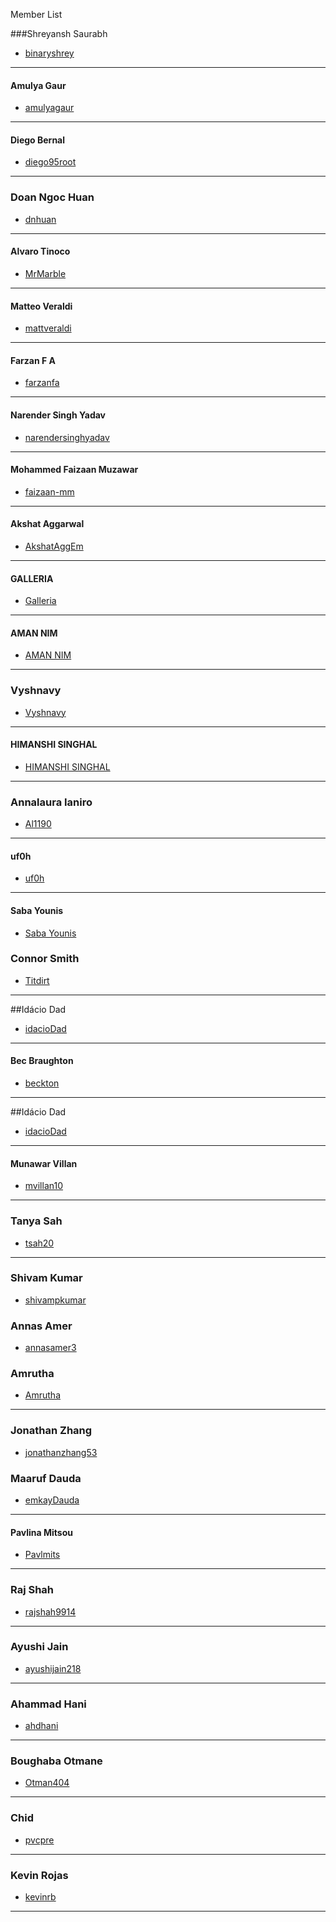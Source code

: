 ﻿Member List

###Shreyansh Saurabh
- [binaryshrey](https://github.com/binaryshrey)
---
#### Amulya Gaur
- [amulyagaur](https://github.com/amulyagaur)
---

#### Diego Bernal
- [diego95root](https://github.com/diego95root)
---

### Doan Ngoc Huan
- [dnhuan](https://github.com/dnhuan)
---

#### Alvaro Tinoco
- [MrMarble](https://github.com/MrMarble)
---

#### Matteo Veraldi
- [mattveraldi](https://github.com/mattveraldi)
---

#### Farzan F A
- [farzanfa](https://github.com/Farzanfa)
---
#### Narender Singh Yadav
- [narendersinghyadav](https://github.com/narendersinghyadav)
---

#### Mohammed Faizaan Muzawar
- [faizaan-mm](https://github.com/faizaan-mm)
---

#### Akshat Aggarwal
- [AkshatAggEm](https://github.com/AkshatAggEm)
---

#### GALLERIA
- [Galleria](https://github.com/Galleria)
---

#### AMAN NIM
- [AMAN NIM](https://github.com/AmanNim98)
---

### Vyshnavy
- [Vyshnavy](https://github.com/vyshnavy)
---

#### HIMANSHI SINGHAL
- [HIMANSHI SINGHAL](https://github.com/himanshisinghal09)
---

### Annalaura Ianiro
- [Al1190](https://github.com/al1190)
---

#### uf0h
- [uf0h](https://github.com/uf0h)
---

#### Saba Younis
- [Saba Younis](https://github.com/sabayounis)


### Connor Smith
- [Titdirt](https://github.com/titdirt)
---


##Idácio Dad
- [idacioDad](https://github.com/idacioDad)
---

#### Bec Braughton
- [beckton](https://github.com/beckton)
---
##Idácio Dad
- [idacioDad](https://github.com/idacioDad)
---
#### Munawar Villan
- [mvillan10](https://github.com/mvillan10)
---


### Tanya Sah
- [tsah20](https://github.com/tsah20)
---

### Shivam Kumar
- [shivampkumar](https://github.com/shivampkumar)


### Annas Amer
- [annasamer3](https://github.com/annasamer3)


### Amrutha
- [Amrutha](https://github.com/amrutha3)
---



### Jonathan Zhang
- [jonathanzhang53](https://github.com/jonathanzhang53)

### Maaruf Dauda
- [emkayDauda](https://github.com/emkayDauda)

---

#### Pavlina Mitsou
- [Pavlmits](https://github.com/Pavlmits)
---


### Raj Shah
- [rajshah9914](https://github.com/rajshah9914)
---


### Ayushi Jain
- [ayushijain218](https://github.com/ayushijain218)
---


### Ahammad Hani
- [ahdhani](https://github.com/ahdhani)
---
### Boughaba Otmane
- [Otman404](https://github.com/Otman404)
---

### Chid
- [pvcpre](https://github.com/pvcpre)
---

### Kevin Rojas
- [kevinrb](https://github.com/kevinrb)
---
